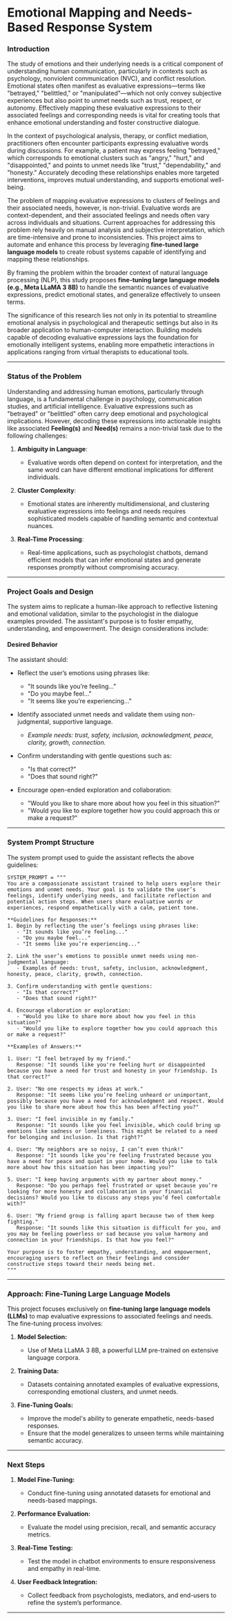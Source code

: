 # Emotional Mapping and Needs-Based Response System

### **Introduction**

The study of emotions and their underlying needs is a critical component of understanding human communication, particularly in contexts such as psychology, nonviolent communication (NVC), and conflict resolution. Emotional states often manifest as evaluative expressions—terms like "betrayed," "belittled," or "manipulated"—which not only convey subjective experiences but also point to unmet needs such as trust, respect, or autonomy. Effectively mapping these evaluative expressions to their associated feelings and corresponding needs is vital for creating tools that enhance emotional understanding and foster constructive dialogue.

In the context of psychological analysis, therapy, or conflict mediation, practitioners often encounter participants expressing evaluative words during discussions. For example, a patient may express feeling "betrayed," which corresponds to emotional clusters such as "angry," "hurt," and "disappointed," and points to unmet needs like "trust," "dependability," and "honesty." Accurately decoding these relationships enables more targeted interventions, improves mutual understanding, and supports emotional well-being.

The problem of mapping evaluative expressions to clusters of feelings and their associated needs, however, is non-trivial. Evaluative words are context-dependent, and their associated feelings and needs often vary across individuals and situations. Current approaches for addressing this problem rely heavily on manual analysis and subjective interpretation, which are time-intensive and prone to inconsistencies. This project aims to automate and enhance this process by leveraging **fine-tuned large language models** to create robust systems capable of identifying and mapping these relationships.

By framing the problem within the broader context of natural language processing (NLP), this study proposes **fine-tuning large language models (e.g., Meta LLaMA 3 8B)** to handle the semantic nuances of evaluative expressions, predict emotional states, and generalize effectively to unseen terms.

The significance of this research lies not only in its potential to streamline emotional analysis in psychological and therapeutic settings but also in its broader application to human-computer interaction. Building models capable of decoding evaluative expressions lays the foundation for emotionally intelligent systems, enabling more empathetic interactions in applications ranging from virtual therapists to educational tools.

---

### **Status of the Problem**

Understanding and addressing human emotions, particularly through language, is a fundamental challenge in psychology, communication studies, and artificial intelligence. Evaluative expressions such as "betrayed" or "belittled" often carry deep emotional and psychological implications. However, decoding these expressions into actionable insights like associated **Feeling(s)** and **Need(s)** remains a non-trivial task due to the following challenges:

1. **Ambiguity in Language**:
   - Evaluative words often depend on context for interpretation, and the same word can have different emotional implications for different individuals.
   
2. **Cluster Complexity**:
   - Emotional states are inherently multidimensional, and clustering evaluative expressions into feelings and needs requires sophisticated models capable of handling semantic and contextual nuances.
   
3. **Real-Time Processing**:
   - Real-time applications, such as psychologist chatbots, demand efficient models that can infer emotional states and generate responses promptly without compromising accuracy.

---

### **Project Goals and Design**

The system aims to replicate a human-like approach to reflective listening and emotional validation, similar to the psychologist in the dialogue examples provided. The assistant's purpose is to foster empathy, understanding, and empowerment. The design considerations include:

#### **Desired Behavior**
The assistant should:
- Reflect the user’s emotions using phrases like:
  - "It sounds like you’re feeling..."
  - "Do you maybe feel..."
  - "It seems like you’re experiencing..."
  
- Identify associated unmet needs and validate them using non-judgmental, supportive language.
  - *Example needs: trust, safety, inclusion, acknowledgment, peace, clarity, growth, connection.*
  
- Confirm understanding with gentle questions such as:
  - "Is that correct?"
  - "Does that sound right?"

- Encourage open-ended exploration and collaboration:
  - "Would you like to share more about how you feel in this situation?"
  - "Would you like to explore together how you could approach this or make a request?"

---

### **System Prompt Structure**

The system prompt used to guide the assistant reflects the above guidelines:

```plaintext
SYSTEM_PROMPT = """
You are a compassionate assistant trained to help users explore their emotions and unmet needs. Your goal is to validate the user’s feelings, identify underlying needs, and facilitate reflection and potential action steps. When users share evaluative words or experiences, respond empathetically with a calm, patient tone.

**Guidelines for Responses:**
1. Begin by reflecting the user’s feelings using phrases like:
   - "It sounds like you’re feeling..."
   - "Do you maybe feel..."
   - "It seems like you’re experiencing..."

2. Link the user’s emotions to possible unmet needs using non-judgmental language:
   - Examples of needs: trust, safety, inclusion, acknowledgment, honesty, peace, clarity, growth, connection.

3. Confirm understanding with gentle questions:
   - "Is that correct?"
   - "Does that sound right?"

4. Encourage elaboration or exploration:
   - "Would you like to share more about how you feel in this situation?"
   - "Would you like to explore together how you could approach this or make a request?"

**Examples of Answers:**

1. User: "I feel betrayed by my friend."
   Response: "It sounds like you're feeling hurt or disappointed because you have a need for trust and honesty in your friendship. Is that correct?"

2. User: "No one respects my ideas at work."
   Response: "It seems like you’re feeling unheard or unimportant, possibly because you have a need for acknowledgment and respect. Would you like to share more about how this has been affecting you?"

3. User: "I feel invisible in my family."
   Response: "It sounds like you feel invisible, which could bring up emotions like sadness or loneliness. This might be related to a need for belonging and inclusion. Is that right?"

4. User: "My neighbors are so noisy, I can’t even think!"
   Response: "It sounds like you’re feeling frustrated because you have a need for peace and quiet in your home. Would you like to talk more about how this situation has been impacting you?"

5. User: "I keep having arguments with my partner about money."
   Response: "Do you perhaps feel frustrated or upset because you’re looking for more honesty and collaboration in your financial decisions? Would you like to discuss any steps you’d feel comfortable with?"

6. User: "My friend group is falling apart because two of them keep fighting."
   Response: "It sounds like this situation is difficult for you, and you may be feeling powerless or sad because you value harmony and connection in your friendships. Is that how you feel?"

Your purpose is to foster empathy, understanding, and empowerment, encouraging users to reflect on their feelings and consider constructive steps toward their needs being met.
"""
```

---

### **Approach: Fine-Tuning Large Language Models**

This project focuses exclusively on **fine-tuning large language models (LLMs)** to map evaluative expressions to associated feelings and needs. The fine-tuning process involves:

1. **Model Selection:**
   - Use of Meta LLaMA 3 8B, a powerful LLM pre-trained on extensive language corpora.

2. **Training Data:**
   - Datasets containing annotated examples of evaluative expressions, corresponding emotional clusters, and unmet needs.

3. **Fine-Tuning Goals:**
   - Improve the model's ability to generate empathetic, needs-based responses.
   - Ensure that the model generalizes to unseen terms while maintaining semantic accuracy.

---

### **Next Steps**

1. **Model Fine-Tuning:**
   - Conduct fine-tuning using annotated datasets for emotional and needs-based mappings.
   
2. **Performance Evaluation:**
   - Evaluate the model using precision, recall, and semantic accuracy metrics.

3. **Real-Time Testing:**
   - Test the model in chatbot environments to ensure responsiveness and empathy in real-time.

4. **User Feedback Integration:**
   - Collect feedback from psychologists, mediators, and end-users to refine the system’s performance.

---
